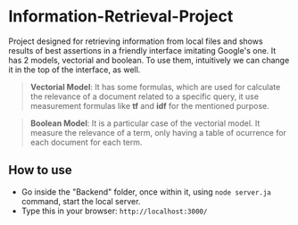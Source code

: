 # Information-Retrieval-Project

Project designed for retrieving information from local files and shows results of best assertions in a friendly interface imitating Google's one.
It has 2 models, vectorial and boolean. To use them, intuitively we can change it in the top of the interface, as well.

> **Vectorial Model**: It has some formulas, which are used for calculate the relevance of a document related to a specific query, it use measurement formulas like **tf** and **idf** for the mentioned purpose.

> **Boolean Model**: It is a particular case of the vectorial model. It measure the relevance of a term, only having a table of ocurrence for each document for each term.

## How to use
- Go inside the "Backend" folder, once within it, using `node server.ja` command, start the local server.
- Type this in your browser: `http://localhost:3000/`